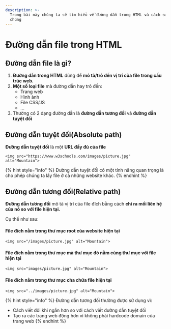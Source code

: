 ```yaml
---
description: >-
  Trong bài này chúng ta sẽ tìm hiểu về đường dẫn trong HTML và cách sử dụng
  chúng
---
```


# Đường dẫn file trong HTML

## Đường dẫn file là gì?

1. **Đường dẫn trong HTML** dùng để **mô tả/trỏ đến vị trí của file trong cấu trúc web.**
2. **Một số loại file** mà đường dẫn hay trỏ đến:
   * Trang web
   * Hình ảnh
   * File CSS/JS
   * ...
3. Thường có 2 dạng đường dẫn là **đường dẫn tương đối** và **đường dẫn tuyệt đối**

## Đường dẫn tuyệt đối(Absolute path)

**Đường dẫn tuyệt đối** là một **URL đầy đủ của file**

```markup
<img src="https://www.w3schools.com/images/picture.jpg" alt="Mountain">
```

{% hint style="info" %}
Đường dẫn tuyệt đối có một tính năng quan trọng là cho phép chúng ta lấy file ở cả những website khác.
{% endhint %}

## Đường dẫn tương đối(Relative path)

**Đường dẫn tương đối** mô tả vị trí của file đích bằng cách **chỉ ra mối liên hệ của nó so với file hiện tại.**

Cụ thể như sau:

#### File đích nằm trong thư mục root của website hiện tại

```markup
<img src="/images/picture.jpg" alt="Mountain">
```

#### File đích nằm trong thư mục mà thư mục đó nằm cùng thư mục với file hiện tại

```markup
<img src="images/picture.jpg" alt="Mountain">
```

#### File đích nằm trong thư mục cha chứa file hiện tại

```markup
<img src="../images/picture.jpg" alt="Mountain">
```

{% hint style="info" %}
Đường dẫn tương đối thường được sử dụng vì:

* Cách viết đôi khi ngắn hơn so với cách viết đường dẫn tuyệt đối
* Tạo ra các trang web động hơn vì không phải hardcode domain của trang web
{% endhint %}
